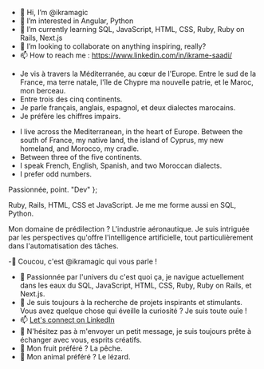 - 👋 Hi, I’m @ikramagic
- 👀 I’m interested in Angular, Python
- 🌱 I’m currently learning SQL, JavaScript, HTML, CSS, Ruby, Ruby on Rails, Next.js
- 💞️ I’m looking to collaborate on anything inspiring, really?
- 📫 How to reach me : https://www.linkedin.com/in/ikrame-saadi/

<!---
ikramagic/ikramagic/ `README.md` ✅ (this file) is an ✨ ADHD-friendly `README.md` ✅ for y'all screen readers ✨ 
`README.md` (this file) ✅ appears on my GitHub 👋 profile. 
You can 🌱 have yours too! 👀
💞️ Enjoy the scrolling 
Let's connect on Linkedin 📫
--->

- Je vis à travers la Méditerranée, au cœur de l'Europe. Entre le sud de la France, ma terre natale, l'île de Chypre ma nouvelle patrie, et le Maroc, mon berceau.
- Entre trois des cinq continents.
- Je parle français, anglais, espagnol, et deux dialectes marocains.
- Je préfère les chiffres impairs.

<!---
ikramagic/ikramagic/ `README.md` ✅ (this file) is an ✨ ADHD-friendly `README.md` ✅ for y'all screen readers ✨ 
`README.md` (this file) ✅ appears on my GitHub 👋 profile. 
You can 🌱 have yours too! 👀
💞️ Enjoy the scrolling 
Let's connect on Linkedin 📫
--->

- I live across the Mediterranean, in the heart of Europe. Between the south of France, my native land, the island of Cyprus, my new homeland, and Morocco, my cradle.
- Between three of the five continents.
- I speak French, English, Spanish, and two Moroccan dialects.
- I prefer odd numbers.

<!---
ikramagic/ikramagic/ `README.md` ✅ (this file) is an ✨ ADHD-friendly `README.md` ✅ for y'all screen readers ✨ 
`README.md` (this file) ✅ appears on my GitHub 👋 profile. 
You can 🌱 have yours too! 👀
💞️ Enjoy the scrolling 
Let's connect on Linkedin 📫
--->

Passionnée, 
point. 
"Dev" };

Ruby, Rails, HTML, CSS et JavaScript. Je me me forme aussi en SQL, Python. 

Mon domaine de prédilection ? L'industrie aéronautique. Je suis intriguée par les perspectives qu'offre l'intelligence artificielle, tout particulièrement dans l'automatisation des tâches.

<!---
ikramagic/ikramagic/ `README.md` ✅ (this file) is an ✨ ADHD-friendly `README.md` ✅ for y'all screen readers ✨ 
`README.md` (this file) ✅ appears on my GitHub 👋 profile. 
You can 🌱 have yours too! 👀
💞️ Enjoy the scrolling 
Let's connect on Linkedin 📫
--->

-👋 Coucou, c'est @ikramagic qui vous parle ! 
- 👀 Passionnée par l'univers du c'est quoi ça, je navigue actuellement dans les eaux du SQL, JavaScript, HTML, CSS, Ruby, Ruby on Rails, et Next.js.
- 💞️ Je suis toujours à la recherche de projets inspirants et stimulants. Vous avez quelque chose qui éveille la curiosité ? Je suis toute ouïe !
- 📫 [Let's connect on LinkedIn](https://www.linkedin.com/in/ikrame-saadi/)
- 🫶 N'hésitez pas à m'envoyer un petit message, je suis toujours prête à échanger avec vous, esprits créatifs.
- 🍑 Mon fruit préféré ? La pêche.
- 🦎 Mon animal préféré ? Le lézard.
